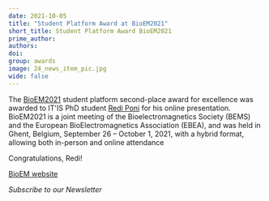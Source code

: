 ```yaml
---
date: 2021-10-05
title: "Student Platform Award at BioEM2021"
short_title: Student Platform Award BioEM2021
prime_author: 
authors: 
doi: 
group: awards
image: 24_news_item_pic.jpg
wide: false
---
```

The [BioEM2021](https://www.bioem2021.org/) student platform second-place award for excellence was awarded to IT'IS PhD student [Redi Poni](https://itis.swiss/who-we-are/staff-members/all-staff/redi-poni/) for his online presentation. BioEM2021 is a joint meeting of the Bioelectromagnetics Society (BEMS) and the European BioElectromagnetics Association (EBEA), and was held in Ghent, Belgium, September 26 – October 1, 2021, with a hybrid format, allowing both in-person and online attendance

Congratulations, Redi!

[BioEM website](https://www.bioem2021.org/)

*Subscribe to our Newsletter*
